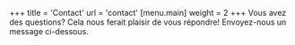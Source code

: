 +++
title = 'Contact'
url = 'contact'
[menu.main]
    weight = 2
+++
Vous avez des questions? Cela nous ferait plaisir de vous répondre! Envoyez-nous un message ci-dessous.